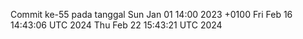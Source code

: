 Commit ke-55 pada tanggal Sun Jan 01 14:00 2023 +0100
Fri Feb 16 14:43:06 UTC 2024
Thu Feb 22 15:43:21 UTC 2024
